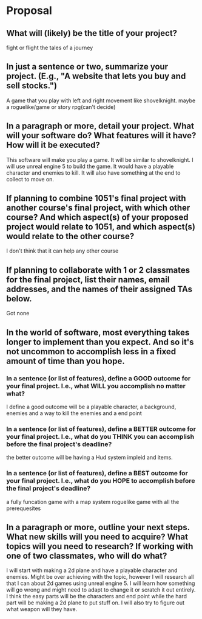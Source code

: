 # Proposal

## What will (likely) be the title of your project?

fight or flight the tales of a journey

## In just a sentence or two, summarize your project. (E.g., "A website that lets you buy and sell stocks.")

A game that you play with left and right movement like shovelknight. maybe a roguelike/game or story rpg(can't decide)

## In a paragraph or more, detail your project. What will your software do? What features will it have? How will it be executed?
This software will make you play a game. It will be similar to shovelknight. I will use unreal engine 5 to build the game. It would have a playable character and enemies to kill. It will also have something at the end to collect to move on.


## If planning to combine 1051's final project with another course's final project, with which other course? And which aspect(s) of your proposed project would relate to 1051, and which aspect(s) would relate to the other course?
I don't think that it can help any other course

## If planning to collaborate with 1 or 2 classmates for the final project, list their names, email addresses, and the names of their assigned TAs below.

Got none

## In the world of software, most everything takes longer to implement than you expect. And so it's not uncommon to accomplish less in a fixed amount of time than you hope.

### In a sentence (or list of features), define a GOOD outcome for your final project. I.e., what WILL you accomplish no matter what?

I define a good outcome will be a playable character, a background, enemies and a way to kill the enemies and a end point

### In a sentence (or list of features), define a BETTER outcome for your final project. I.e., what do you THINK you can accomplish before the final project's deadline?

the better outcome will be having a Hud system impleid and items.

### In a sentence (or list of features), define a BEST outcome for your final project. I.e., what do you HOPE to accomplish before the final project's deadline?

a fully funcation game with a map system roguelike game with all the prerequesites

## In a paragraph or more, outline your next steps. What new skills will you need to acquire? What topics will you need to research? If working with one of two classmates, who will do what?

I will start with making a 2d plane and have a playable character and enemies. Might be over achieving with the topic, however I will research all that I can about 2d games using unreal engine 5. I will learn how something will go wrong and might need to adapt to change it or scratch it out entirely. I think the easy parts will be the characters and end point while the hard part will be making a 2d plane to put stuff on. I will also try to figure out what weapon will they have.
